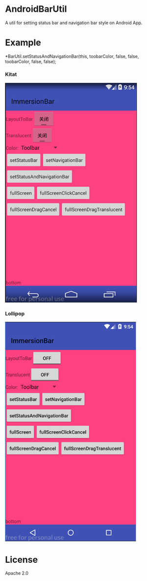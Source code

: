 # AndroidBarUtil
A util for setting status bar and navigation bar style on Android App.

# Example
*BarUtil.setStatusAndNavigationBar(this, toobarColor, false, false, toobarColor, false, false);
### Kitat
![](https://github.com/zyl1012/AndroidBarUtil/blob/master/screenshots/kitat_color.png)
### Lollipop
![](https://github.com/zyl1012/AndroidBarUtil/blob/master/screenshots/lollipop_color.png)

# License
Apache 2.0
